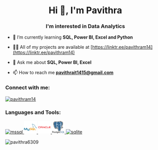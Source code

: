 <h1 align="center">Hi 👋, I'm Pavithra</h1>
<h3 align="center">I'm interested in Data Analytics</h3>

- 🌱 I’m currently learning **SQL, Power BI, Excel and Python**

- 👨‍💻 All of my projects are available at [https://linktr.ee/pavithram14](https://linktr.ee/pavithram14)

- 💬 Ask me about **SQL, Power BI, Excel**

- 📫 How to reach me **pavithrait1415@gmail.com**

<h3 align="left">Connect with me:</h3>
<p align="left">
<a href="https://linkedin.com/in/pavithram14" target="blank"><img align="center" src="https://raw.githubusercontent.com/rahuldkjain/github-profile-readme-generator/master/src/images/icons/Social/linked-in-alt.svg" alt="pavithram14" height="30" width="40" /></a>
</p>

<h3 align="left">Languages and Tools:</h3>
<p align="left"> <a href="https://www.microsoft.com/en-us/sql-server" target="_blank" rel="noreferrer"> <img src="https://www.svgrepo.com/show/303229/microsoft-sql-server-logo.svg" alt="mssql" width="40" height="40"/> </a> <a href="https://www.mysql.com/" target="_blank" rel="noreferrer"> <img src="https://raw.githubusercontent.com/devicons/devicon/master/icons/mysql/mysql-original-wordmark.svg" alt="mysql" width="40" height="40"/> </a> <a href="https://www.oracle.com/" target="_blank" rel="noreferrer"> <img src="https://raw.githubusercontent.com/devicons/devicon/master/icons/oracle/oracle-original.svg" alt="oracle" width="40" height="40"/> </a> <a href="https://www.postgresql.org" target="_blank" rel="noreferrer"> <img src="https://raw.githubusercontent.com/devicons/devicon/master/icons/postgresql/postgresql-original-wordmark.svg" alt="postgresql" width="40" height="40"/> </a> <a href="https://www.sqlite.org/" target="_blank" rel="noreferrer"> <img src="https://www.vectorlogo.zone/logos/sqlite/sqlite-icon.svg" alt="sqlite" width="40" height="40"/> </a> </p>

<p><img align="center" src="https://github-readme-stats.vercel.app/api/top-langs?username=pavithra6309&show_icons=true&locale=en&layout=compact" alt="pavithra6309" /></p>
